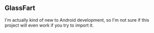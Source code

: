 GlassFart
--------

I'm actually kind of new to Android development, so I'm not sure if this project will even work if you try to import it.
